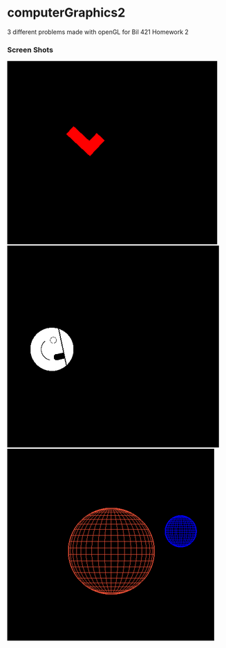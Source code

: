 # computerGraphics2
3 different problems made with openGL for Bil 421 Homework 2

### Screen Shots
![Screenshot](https://github.com/msaidzengin/computerGraphics2/blob/master/ss/ss1.png?raw=true)
![Screenshot](https://github.com/msaidzengin/computerGraphics2/blob/master/ss/ss2.png?raw=true)
![Screenshot](https://github.com/msaidzengin/computerGraphics2/blob/master/ss/ss3.png?raw=true)